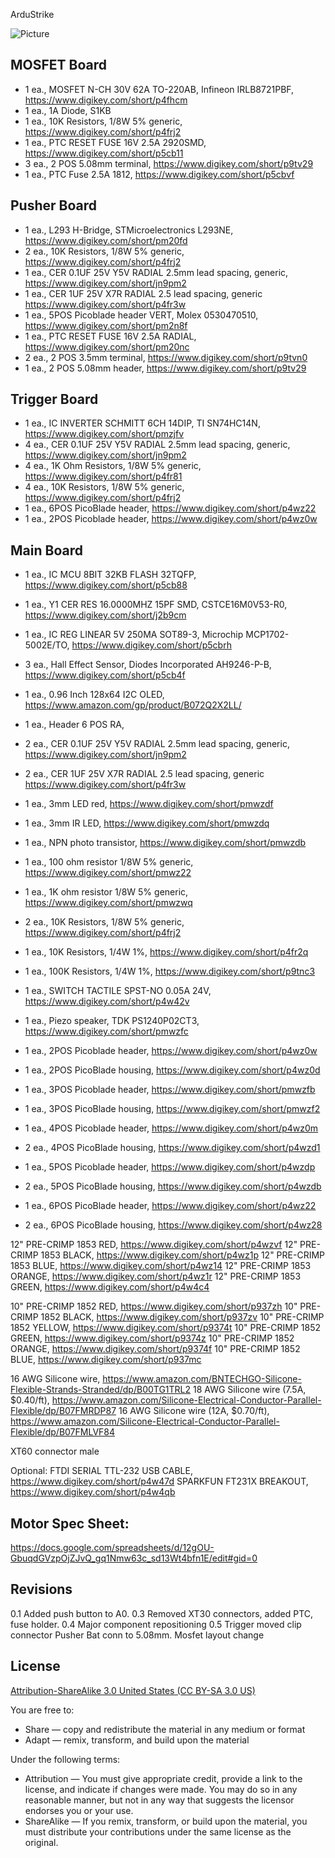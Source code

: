 ArduStrike

![Picture](images/project.png) 

MOSFET Board
-------------
- 1 ea., MOSFET N-CH 30V 62A TO-220AB, Infineon IRLB8721PBF, https://www.digikey.com/short/p4fhcm
- 1 ea., 1A Diode, S1KB
- 1 ea., 10K Resistors, 1/8W 5% generic, https://www.digikey.com/short/p4frj2 
- 1 ea., PTC RESET FUSE 16V 2.5A 2920SMD, https://www.digikey.com/short/p5cb11
- 3 ea., 2 POS 5.08mm terminal, https://www.digikey.com/short/p9tv29
- 1 ea., PTC Fuse 2.5A 1812, https://www.digikey.com/short/p5cbvf

Pusher Board
-------------
- 1 ea., L293 H-Bridge, STMicroelectronics L293NE, https://www.digikey.com/short/pm20fd
- 2 ea., 10K Resistors, 1/8W 5% generic, https://www.digikey.com/short/p4frj2 
- 1 ea., CER 0.1UF 25V Y5V RADIAL 2.5mm lead spacing, generic, https://www.digikey.com/short/jn9pm2
- 1 ea., CER 1UF 25V X7R RADIAL 2.5 lead spacing, generic https://www.digikey.com/short/p4fr3w
- 1 ea., 5POS Picoblade header VERT, Molex 0530470510, https://www.digikey.com/short/pm2n8f
- 1 ea., PTC RESET FUSE 16V 2.5A RADIAL, https://www.digikey.com/short/pm20nc
- 2 ea., 2 POS 3.5mm terminal, https://www.digikey.com/short/p9tvn0
- 1 ea., 2 POS 5.08mm header, https://www.digikey.com/short/p9tv29

Trigger Board
--------------
- 1 ea., IC INVERTER SCHMITT 6CH 14DIP, TI SN74HC14N, https://www.digikey.com/short/pmzjfv
- 4 ea., CER 0.1UF 25V Y5V RADIAL 2.5mm lead spacing, generic, https://www.digikey.com/short/jn9pm2
- 4 ea., 1K Ohm Resistors, 1/8W 5% generic, https://www.digikey.com/short/p4fr81
- 4 ea., 10K Resistors, 1/8W 5% generic, https://www.digikey.com/short/p4frj2 
- 1 ea., 6POS PicoBlade header, https://www.digikey.com/short/p4wz22
- 1 ea., 2POS Picoblade header, https://www.digikey.com/short/p4wz0w


Main Board
----------------
- 1 ea., IC MCU 8BIT 32KB FLASH 32TQFP, https://www.digikey.com/short/p5cb88
- 1 ea., Y1 CER RES 16.0000MHZ 15PF SMD, CSTCE16M0V53-R0, https://www.digikey.com/short/j2b9cm
- 1 ea., IC REG LINEAR 5V 250MA SOT89-3, Microchip MCP1702-5002E/TO, https://www.digikey.com/short/p5cbrh
- 3 ea., Hall Effect Sensor, Diodes Incorporated AH9246-P-B, https://www.digikey.com/short/p5cb4f
- 1 ea., 0.96 Inch 128x64 I2C OLED, https://www.amazon.com/gp/product/B072Q2X2LL/
- 1 ea., Header 6 POS RA, 

- 2 ea., CER 0.1UF 25V Y5V RADIAL 2.5mm lead spacing, generic, https://www.digikey.com/short/jn9pm2
- 2 ea., CER 1UF 25V X7R RADIAL 2.5 lead spacing, generic https://www.digikey.com/short/p4fr3w

- 1 ea., 3mm LED red, https://www.digikey.com/short/pmwzdf
- 1 ea., 3mm IR LED, https://www.digikey.com/short/pmwzdq
- 1 ea., NPN photo transistor, https://www.digikey.com/short/pmwzdb

- 1 ea., 100 ohm resistor 1/8W 5% generic, https://www.digikey.com/short/pmwz22
- 1 ea., 1K ohm resistor 1/8W 5% generic, https://www.digikey.com/short/pmwzwq
- 2 ea., 10K Resistors, 1/8W 5% generic, https://www.digikey.com/short/p4frj2 

- 1 ea., 10K Resistors, 1/4W 1%, https://www.digikey.com/short/p4fr2q
- 1 ea., 100K Resistors, 1/4W 1%, https://www.digikey.com/short/p9tnc3

- 1 ea., SWITCH TACTILE SPST-NO 0.05A 24V, https://www.digikey.com/short/p4w42v
- 1 ea., Piezo speaker, TDK PS1240P02CT3,  https://www.digikey.com/short/pmwzfc

- 1 ea., 2POS Picoblade header, https://www.digikey.com/short/p4wz0w
- 1 ea., 2POS PicoBlade housing, https://www.digikey.com/short/p4wz0d

- 1 ea., 3POS Picoblade header, https://www.digikey.com/short/pmwzfb
- 1 ea., 3POS PicoBlade housing, https://www.digikey.com/short/pmwzf2

- 1 ea., 4POS Picoblade header, https://www.digikey.com/short/p4wz0m
- 2 ea., 4POS PicoBlade housing, https://www.digikey.com/short/p4wzd1

- 1 ea., 5POS Picoblade header, https://www.digikey.com/short/p4wzdp
- 2 ea., 5POS PicoBlade housing, https://www.digikey.com/short/p4wzdb

- 1 ea., 6POS PicoBlade header, https://www.digikey.com/short/p4wz22
- 2 ea., 6POS PicoBlade housing, https://www.digikey.com/short/p4wz28

12" PRE-CRIMP 1853 RED, https://www.digikey.com/short/p4wzvf
12" PRE-CRIMP 1853 BLACK, https://www.digikey.com/short/p4wz1p
12" PRE-CRIMP 1853 BLUE, https://www.digikey.com/short/p4wz14
12" PRE-CRIMP 1853 ORANGE, https://www.digikey.com/short/p4wz1r
12" PRE-CRIMP 1853 GREEN, https://www.digikey.com/short/p4w4c4

10" PRE-CRIMP 1852 RED, https://www.digikey.com/short/p937zh
10" PRE-CRIMP 1852 BLACK, https://www.digikey.com/short/p937zv
10" PRE-CRIMP 1852 YELLOW, https://www.digikey.com/short/p9374t
10" PRE-CRIMP 1852 GREEN, https://www.digikey.com/short/p9374z
10" PRE-CRIMP 1852 ORANGE, https://www.digikey.com/short/p9374f
10" PRE-CRIMP 1852 BLUE, https://www.digikey.com/short/p937mc

16 AWG Silicone wire, https://www.amazon.com/BNTECHGO-Silicone-Flexible-Strands-Stranded/dp/B00TG1TRL2
18 AWG Silicone wire (7.5A, $0.40/ft), https://www.amazon.com/Silicone-Electrical-Conductor-Parallel-Flexible/dp/B07FMRDP87
16 AWG Silicone wire (12A, $0.70/ft), https://www.amazon.com/Silicone-Electrical-Conductor-Parallel-Flexible/dp/B07FMLVF84

XT60 connector male

Optional:
FTDI SERIAL TTL-232 USB CABLE, https://www.digikey.com/short/p4w47d
SPARKFUN FT231X BREAKOUT, https://www.digikey.com/short/p4w4qb


Motor Spec Sheet:
----------------
https://docs.google.com/spreadsheets/d/12gOU-GbuqdGVzpOjZJvQ_gq1Nmw63c_sd13Wt4bfn1E/edit#gid=0


Revisions
----------------
0.1 Added push button to A0.
0.3 Removed XT30 connectors, added PTC, fuse holder.
0.4 Major component repositioning
0.5 Trigger moved clip connector
	Pusher Bat conn to 5.08mm.
	Mosfet layout change


License
----------------
[Attribution-ShareAlike 3.0 United States (CC BY-SA 3.0 US)](https://creativecommons.org/licenses/by-sa/3.0/us/)

You are free to:

- Share — copy and redistribute the material in any medium or format
- Adapt — remix, transform, and build upon the material

Under the following terms:

- Attribution — You must give appropriate credit, provide a link to the license, and indicate if changes were made. You may do so in any reasonable manner, but not in any way that suggests the licensor endorses you or your use.
- ShareAlike — If you remix, transform, or build upon the material, you must distribute your contributions under the same license as the original.